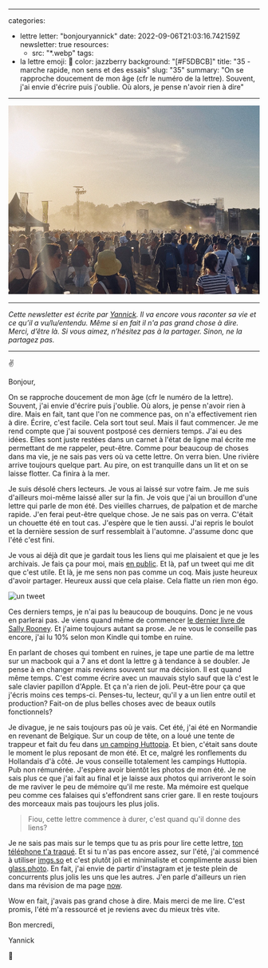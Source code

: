 
---
categories:
- lettre
letter: "bonjouryannick"
date: 2022-09-06T21:03:16.742159Z
newsletter: true
resources:
  - src: "*.webp"
tags:
- la lettre
emoji: 💌
color: jazzberry
background: "[#F5DBCB]"
title: "35 - marche rapide, non sens et des essais"
slug: "35"
summary: "On se rapproche doucement de mon âge (cfr le numéro de la lettre). Souvent, j'ai envie d'écrire puis j'oublie. Où alors, je pense n'avoir rien à dire"
---
![Charrue](Charrue.webp)

---
*Cette newsletter est écrite par [Yannick](https://yannickschutz.com). Il va encore vous raconter sa vie et ce qu’il a vu/lu/entendu. Même si en fait il n'a pas grand chose à dire. Merci, d’être là. Si vous aimez, n’hésitez pas à la partager. Sinon, ne la partagez pas.*

---

✌️

Bonjour,

On se rapproche doucement de mon âge (cfr le numéro de la lettre). Souvent, j'ai envie d'écrire puis j'oublie. Où alors, je pense n'avoir rien à dire. Mais en fait, tant que l'on ne commence pas, on n'a effectivement rien à dire. Écrire, c'est facile. Cela sort tout seul. Mais il faut commencer. Je me rend compte que j'ai souvent postposé ces derniers temps. J'ai eu des idées. Elles sont juste restées dans un carnet à l'état de ligne mal écrite me permettant de me rappeler, peut-être. Comme pour beaucoup de choses dans ma vie, je ne sais pas vers où va cette lettre. On verra bien. Une rivière arrive toujours quelque part. Au pire, on est tranquille dans un lit et on se laisse flotter. Ca finira à la mer.

Je suis désolé chers lecteurs. Je vous ai laissé sur votre faim. Je me suis d'ailleurs moi-même laissé aller sur la fin. Je vois que j'ai un brouillon d'une lettre qui parle de mon été. Des vieilles charrues, de palpation et de marche rapide. J'en ferai peut-être quelque chose. Je ne sais pas on verra. C'était un chouette été en tout cas. J'espère que le tien aussi. J'ai repris le boulot et la dernière session de surf ressemblait à l'automne. J'assume donc que l'été c'est fini.

Je vous ai déjà dit que je gardait tous les liens qui me plaisaient et que je les archivais. Je fais ça pour moi, mais [en public](https://yannickschutz.com/bookmarks). Et là, paf un tweet qui me dit que c'est utile. Et là, je me sens non pas comme un coq. Mais juste heureux d'avoir partager. Heureux aussi que cela plaise. Cela flatte un rien mon égo.

 ![un tweet](un_tweet.jpg)

Ces derniers temps, je n'ai pas lu beaucoup de bouquins. Donc je ne vous en parlerai pas. Je viens quand même de commencer [le dernier livre de Sally Rooney](https://en.wikipedia.org/wiki/Beautiful_World,_Where_Are_You). Et j'aime toujours autant sa prose. Je ne vous le conseille pas encore, j'ai lu 10% selon mon Kindle qui tombe en ruine.

En parlant de choses qui tombent en ruines, je tape une partie de ma lettre sur un macbook qui a 7 ans et dont la lettre g à tendance à se doubler. Je pense à en changer mais reviens souvent sur ma décision. Il est quand même temps. C'est comme écrire avec un mauvais stylo sauf que là c'est le sale clavier papillon d'Apple. Et ça n'a rien de joli. Peut-être pour ça que j'écris moins ces temps-ci. Penses-tu, lecteur, qu'il y a un lien entre outil et production? Fait-on de plus belles choses avec de beaux outils fonctionnels?

Je divague, je ne sais toujours pas où je vais. Cet été, j'ai été en Normandie en revenant de Belgique. Sur un coup de tête, on a loué une tente de trappeur et fait du feu dans [un camping Huttopia](https://europe.huttopia.com/site/les-falaises-normandie/). Et bien, c'était sans doute le moment le plus reposant de mon été. Et ce, malgré les ronflements du Hollandais d'à côté. Je vous conseille totalement les campings Huttopia. Pub non rémunérée. J'espère avoir bientôt les photos de mon été. Je ne sais plus ce que j'ai fait au final et je laisse aux photos qui arriveront le soin de me raviver le peu de mémoire qu'il me reste. Ma mémoire est quelque peu comme ces falaises qui s'effondrent sans crier gare. Il en reste toujours des morceaux mais pas toujours les plus jolis.

> Fiou, cette lettre commence à durer, c'est quand qu'il donne des liens?

Je ne sais pas mais sur le temps que tu as pris pour lire cette lettre, [ton téléphone t'a traqué](https://www.nytimes.com/interactive/2019/12/19/opinion/location-tracking-cell-phone.html). Et si tu n'as pas encore assez, sur l'été, j'ai commencé à utiliser [imgs.so](https://imgs.so/bonjouryannick) et c'est plutôt joli et minimaliste et complimente aussi bien [glass.photo](https://glass.photo/yannick). En fait, j'ai envie de partir d'instagram et je teste plein de concurrents plus jolis les uns que les autres. J'en parle d'ailleurs un rien dans ma révision de ma page [now](https://yannickschutz.com/now).

Wow en fait, j'avais pas grand chose à dire. Mais merci de me lire. C'est promis, l'été m'a ressourcé et je reviens avec du mieux très vite.

Bon mercredi,

Yannick

💌
